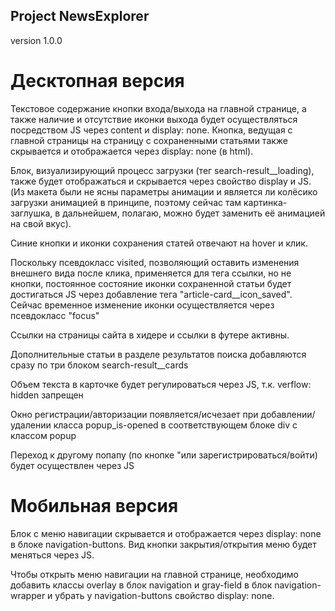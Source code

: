 ## Project NewsExplorer
version 1.0.0

# Десктопная версия
Текстовое содержание кнопки входа/выхода на главной странице, а также наличие и отсутствие иконки выхода будет осуществляться посредством JS через content и display: none. Кнопка, ведущая с главной страницы на страницу с сохраненными статьями также скрывается и отображается через display: none (в html).

Блок, визуализирующий процесс загрузки (тег search-result__loading), также будет отображаться и скрывается через свойство display и JS. (Из макета были не ясны параметры анимации и является ли колёсико загрузки анимацией в принципе, поэтому сейчас там картинка-заглушка, в дальнейшем, полагаю, можно будет заменить её анимацией на свой вкус).

Синие кнопки и иконки сохранения статей отвечают на hover и клик.

Поскольку псевдокласс visited, позволяющий оставить изменения внешнего вида после клика, применяется для тега ссылки, но не кнопки, постоянное состояние иконки сохраненной статьи будет достигаться JS через добавление тега "article-card__icon_saved". Сейчас временное изменение иконки осуществляется через псевдокласс "focus"

Ссылки на страницы сайта в хидере и ссылки в футере активны.

Дополнительные статьи в разделе результатов поиска добавляются сразу по три блоком search-result__cards

Объем текста в карточке будет регулироваться через JS, т.к. verflow: hidden запрещен

Окно регистрации/авторизации появляется/исчезает при добавлении/удалении класса popup_is-opened в соответствующем блоке  div с классом popup

Переход к другому попапу (по кнопке "или зарегистрироваться/войти) будет осуществлен через JS

# Мобильная версия

Блок с меню навигации скрывается и отображается через display: none в блоке navigation-buttons. Вид кнопки закрытия/открытия меню будет меняться через JS.

Чтобы открыть меню навигации на главной странице, необходимо добавить классы overlay в блок navigation и gray-field в блок navigation-wrapper и убрать у navigation-buttons свойство display: none.


